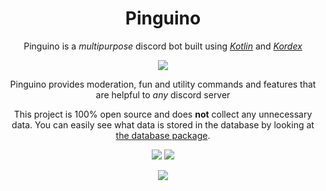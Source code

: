<h1 align="center">Pinguino</h1>

<p align="center">Pinguino is a <i>multipurpose</i> discord bot built using <i><a href="https://kotlinlang.org/">Kotlin</a></i> and <i><a href="https://kordex.kotlindiscord.com/">Kordex</a></i></p>

<p align="center"><img src="https://user-images.githubusercontent.com/56727311/136711100-33c45895-51dd-4c3e-9937-c02aebae18dc.jpg" /></p>

<p align="center">Pinguino provides moderation, fun and utility commands and features that are helpful to <i>any</i> discord server</p>

<p align="center">This project is 100% open source and does <b>not</b> collect any unnecessary data. You can easily see what data is stored in the database by looking at <a href="https://github.com/JamCoreDiscord/Pinguino/tree/main/src/main/kotlin/io/github/jamalam360/database">the database package</a>.</p>

<p align="center"><img src="https://img.shields.io/badge/Maintained%3F-yes-green.svg"> <img src="https://img.shields.io/badge/License-MIT-blue.svg"></p>
<p align="center"><img src="https://img.shields.io/github/issues/JamCoreDiscord/Pinguino.svg"</p>
